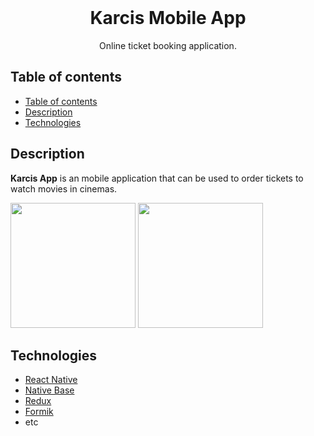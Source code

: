 <div align="center">
  <br>
  <h1><strong>Karcis Mobile App</strong></h1>
  <p>Online ticket booking application.</p>

  <!-- [**View the Web App**](https://exceltodynamodbjson.vercel.app) -->
</div>

## Table of contents

- [Table of contents](#table-of-contents)
- [Description](#description)
- [Technologies](#technologies)

## Description

**Karcis App** is an mobile application that can be used to order tickets to watch movies in cinemas.


<img src="https://res.cloudinary.com/dvzrmzldr/image/upload/v1674811541/ic_launcher_ymhpod.png" width="200">
<img src="https://res.cloudinary.com/dvzrmzldr/image/upload/v1674811679/Screenshot_20230127_162720_vsbtbp.png" width="200">


## Technologies

- [React Native](https://reactnative.dev/)
- [Native Base](https://nativebase.io/)
- [Redux](https://redux-toolkit.js.org/)
- [Formik](https://formik.org/)
- etc
